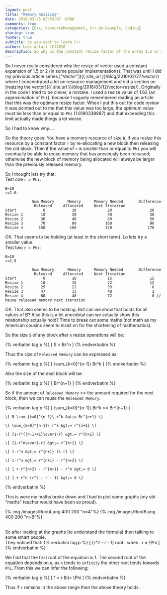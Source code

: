 ```yaml
---
layout: post
title: "Memory Resizing"
date: 2016-03-25 05:53:07 -0700
comments: true
categories: [C++, ResourceManagement, C++-By-Example, Coding]
sharing: true
footer: true
subtitle: So you want to learn C++
author: Loki Astari (C)2016
description: So why is the constant resize factor of the array 1.5 or 2?
---
```


So I never really considered why the resize of vector used a constant expansion of 1.5 or 2 (in some popular implementations). That was until I did my previous article series ["Vector"]({{ site_url }}/blog/2016/02/27/vector/) where I concentrated a lot on resource management and did a section on [resizing the vector]({{ site.url }}/blog/2016/03/12/vector-resize/). Originally in the code I tried to be clever, a mistake. I used a resize value of 1.62 (an approximation of `Phi`), because I vaguely remembered reading an article that this was the optimum resize factor. When I put this out for code review it was pointed out to me that this value was too large, the optimum value must be less than or equal to `Phi` (1.6180339887) and that exceeding this limit actually made things a lot worse.

So I had to know why....

So the theory goes: You have a memory resource of size `B`. If you resize this resource by a constant factor `r` by re-allocating a new block then releasing the old block. Then if the value of `r` is smaller than or equal to `Phi` you will eventually be able to reuse memory that has previously been released; otherwise the new block of memory being allocated will always be larger than the previously released memory.

So I thought lets try that:  
Test one `r > Phi`:

    B=10
    r=2.0

                Sum Memory      Memory      Memory Needed       Difference
                 Released     Allocated     Next Iteration
    Start            0            10              20                 20
    Resize 1        10            20              40                 30
    Resize 2        30            40              80                 50
    Resize 3        70            80             160                 90
    Resize 4       150           160             320                170

OK. That seems to be holding (at least in the short term). Lo lets try a smaller value.  
Test two `r < Phi`:

    B=10
    r=1.5

                Sum Memory      Memory      Memory Needed       Difference
                 Released     Allocated     Next Iteration
    Start            0            10              15                 15
    Resize 1        10            15              22                 12
    Resize 2        25            22              33                  8
    Resize 3        47            33              48                  1
    Resize 4        80            48              72                 -8 // Reuse released memory next iteration

OK. That also seems to be holding. But can we show that holds for all values of B? Also this is a bit anecdotal can we actually show this relationship actually hold? Time to break out some maths (not math as my American cousins seem to insist on for the shortening of mathematics).


So the size `S` of any block after `n` resize operations will be:

{% verbatim tag:p %}
    \[ S   = Br^n \]
{% endverbatim %}

Thus the size of `Released Memory` can be expressed as:

{% verbatim tag:p %}
    \[ \sum_{k=0}^{n-1}\ Br^k \]
{% endverbatim %}

Also the size of the next block will be:

{% verbatim tag:p %}
    \[ Br^{n+1} \]
{% endverbatim %}

So if the amount of `Released Memory` >= the amount required for the next block, then we can reuse the `Released Memory`.

{% verbatim tag:p %}
    \[ \sum_{k=0}^{n-1}\ Br^k &gt;= Br^{n+1} \]

    \[ B \sum_{k=0}^{n-1}\ r^k &gt;= Br^{n+1} \]

    \[ \sum_{k=0}^{n-1}\ r^k &gt;= r^{n+1} \]

    \[ {1-r^{(n-1)+1}\over1-r} &gt;= r^{n+1} \]

    \[ {1-r^n\over1-r} &gt;= r^{n+1} \]

    \[ 1-r^n &gt;= r^{n+1} (1-r) \]

    \[ 1-r^n &gt;= r^{n+1} - r^{n+2} \]

    \[ 1 + r^{n+2} - r^{n+1} - r^n &gt;= 0 \]

    \[ 1 + r^n (r^2 - r - 1) &gt;= 0 \]
{% endverbatim %}

This is were my maths broke down and I had to plot some graphs (my old "maths" teacher would have been so proud).<br>


{% img /images/Root4.png 400 200 "n=4"%}
{% img /images/Root8.png 400 200 "n=8"%}
<br><br>

So after looking at the graphs (to understand the formula) then talking to some smart people.  
They noticed that:
{% verbatim tag:p %}
    \[ (r^2 - r - 1) root . when . r = \Phi \]
{% endverbatim %}
 

We find that the first root of the equation is 1. The second root of the equation depends on `n`, as `n` tends to `infinity` the other root tends towards `Phi`. From this we can infer the following:

{% verbatim tag:p %}
    \[
        1 &lt; r &lt= \Phi
    \]
{% endverbatim %}

Thus if `r` remains in the above range then the above theory holds.




